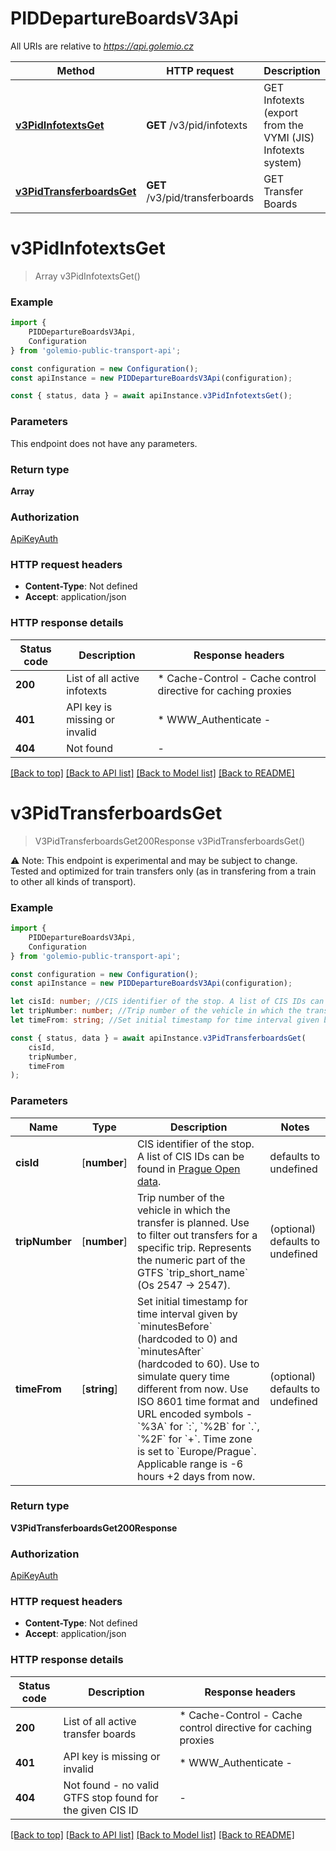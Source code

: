 # PIDDepartureBoardsV3Api

All URIs are relative to *https://api.golemio.cz*

|Method | HTTP request | Description|
|------------- | ------------- | -------------|
|[**v3PidInfotextsGet**](#v3pidinfotextsget) | **GET** /v3/pid/infotexts | GET Infotexts (export from the VYMI (JIS) Infotexts system)|
|[**v3PidTransferboardsGet**](#v3pidtransferboardsget) | **GET** /v3/pid/transferboards | GET Transfer Boards|

# **v3PidInfotextsGet**
> Array<V3PidInfotextsGet200ResponseInner> v3PidInfotextsGet()



### Example

```typescript
import {
    PIDDepartureBoardsV3Api,
    Configuration
} from 'golemio-public-transport-api';

const configuration = new Configuration();
const apiInstance = new PIDDepartureBoardsV3Api(configuration);

const { status, data } = await apiInstance.v3PidInfotextsGet();
```

### Parameters
This endpoint does not have any parameters.


### Return type

**Array<V3PidInfotextsGet200ResponseInner>**

### Authorization

[ApiKeyAuth](../README.md#ApiKeyAuth)

### HTTP request headers

 - **Content-Type**: Not defined
 - **Accept**: application/json


### HTTP response details
| Status code | Description | Response headers |
|-------------|-------------|------------------|
|**200** | List of all active infotexts |  * Cache-Control - Cache control directive for caching proxies <br>  |
|**401** | API key is missing or invalid |  * WWW_Authenticate -  <br>  |
|**404** | Not found |  -  |

[[Back to top]](#) [[Back to API list]](../README.md#documentation-for-api-endpoints) [[Back to Model list]](../README.md#documentation-for-models) [[Back to README]](../README.md)

# **v3PidTransferboardsGet**
> V3PidTransferboardsGet200Response v3PidTransferboardsGet()

⚠️ Note: This endpoint is experimental and may be subject to change. Tested and optimized for train transfers only (as in transfering from a train to other all kinds of transport). 

### Example

```typescript
import {
    PIDDepartureBoardsV3Api,
    Configuration
} from 'golemio-public-transport-api';

const configuration = new Configuration();
const apiInstance = new PIDDepartureBoardsV3Api(configuration);

let cisId: number; //CIS identifier of the stop. A list of CIS IDs can be found in [Prague Open data](https://opendata.praha.eu/datasets/https%3A%2F%2Fapi.opendata.praha.eu%2Flod%2Fcatalog%2F6ac8381f-ea19-4ea9-8949-92076809dc5a). (default to undefined)
let tripNumber: number; //Trip number of the vehicle in which the transfer is planned. Use to filter out transfers for a specific trip. Represents the numeric part of the GTFS `trip_short_name` (Os 2547 -> 2547). (optional) (default to undefined)
let timeFrom: string; //Set initial timestamp for time interval given by `minutesBefore` (hardcoded to 0) and `minutesAfter` (hardcoded to 60). Use to simulate query time different from now. Use ISO 8601 time format and URL encoded symbols - `%3A` for `:`, `%2B` for `.`, `%2F` for `+`. Time zone is set to `Europe/Prague`. Applicable range is -6 hours +2 days from now. (optional) (default to undefined)

const { status, data } = await apiInstance.v3PidTransferboardsGet(
    cisId,
    tripNumber,
    timeFrom
);
```

### Parameters

|Name | Type | Description  | Notes|
|------------- | ------------- | ------------- | -------------|
| **cisId** | [**number**] | CIS identifier of the stop. A list of CIS IDs can be found in [Prague Open data](https://opendata.praha.eu/datasets/https%3A%2F%2Fapi.opendata.praha.eu%2Flod%2Fcatalog%2F6ac8381f-ea19-4ea9-8949-92076809dc5a). | defaults to undefined|
| **tripNumber** | [**number**] | Trip number of the vehicle in which the transfer is planned. Use to filter out transfers for a specific trip. Represents the numeric part of the GTFS &#x60;trip_short_name&#x60; (Os 2547 -&gt; 2547). | (optional) defaults to undefined|
| **timeFrom** | [**string**] | Set initial timestamp for time interval given by &#x60;minutesBefore&#x60; (hardcoded to 0) and &#x60;minutesAfter&#x60; (hardcoded to 60). Use to simulate query time different from now. Use ISO 8601 time format and URL encoded symbols - &#x60;%3A&#x60; for &#x60;:&#x60;, &#x60;%2B&#x60; for &#x60;.&#x60;, &#x60;%2F&#x60; for &#x60;+&#x60;. Time zone is set to &#x60;Europe/Prague&#x60;. Applicable range is -6 hours +2 days from now. | (optional) defaults to undefined|


### Return type

**V3PidTransferboardsGet200Response**

### Authorization

[ApiKeyAuth](../README.md#ApiKeyAuth)

### HTTP request headers

 - **Content-Type**: Not defined
 - **Accept**: application/json


### HTTP response details
| Status code | Description | Response headers |
|-------------|-------------|------------------|
|**200** | List of all active transfer boards |  * Cache-Control - Cache control directive for caching proxies <br>  |
|**401** | API key is missing or invalid |  * WWW_Authenticate -  <br>  |
|**404** | Not found - no valid GTFS stop found for the given CIS ID |  -  |

[[Back to top]](#) [[Back to API list]](../README.md#documentation-for-api-endpoints) [[Back to Model list]](../README.md#documentation-for-models) [[Back to README]](../README.md)

